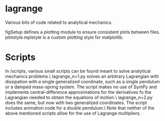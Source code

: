 # lagrange
Various bits of code related to analytical mechanics.

figSetup defines a plotting module to ensure consistent plots between files.
plotstyle.mplstyle is a custom plotting style for matplotlib.

# Scripts
In /scripts, various small scripts can be found meant to solve analytical mechanics problems.\\
lagrange_n=1.py solves an arbitrary Lagrangian with dissipation with a single generalized coordinate, such as a single pendulum or a damped mass-spring system. The script makes no use of SymPy and implements central-difference approximations for the derivatives fo the Lagrangian needed to obtain the equations of motion.\\
lagrange_n=2.py does the same, but now with two generalized coordinates. The script includes animation code for a double pendulum.\\
Note that neither of the above mentioned scripts allow for the use of Lagrange multipliers.